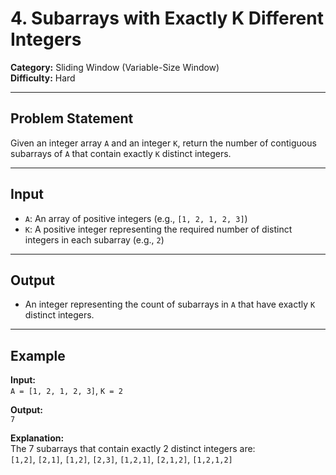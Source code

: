# 4. Subarrays with Exactly K Different Integers

**Category:** Sliding Window (Variable-Size Window)  
**Difficulty:** Hard

---

## Problem Statement

Given an integer array `A` and an integer `K`, return the number of contiguous subarrays of `A` that contain exactly `K` distinct integers.

---

## Input

-   `A`: An array of positive integers (e.g., `[1, 2, 1, 2, 3]`)
-   `K`: A positive integer representing the required number of distinct integers in each subarray (e.g., `2`)

---

## Output

-   An integer representing the count of subarrays in `A` that have exactly `K` distinct integers.

---

## Example

**Input:**  
`A = [1, 2, 1, 2, 3]`, `K = 2`

**Output:**  
`7`

**Explanation:**  
The 7 subarrays that contain exactly 2 distinct integers are:  
`[1,2]`, `[2,1]`, `[1,2]`, `[2,3]`, `[1,2,1]`, `[2,1,2]`, `[1,2,1,2]`
